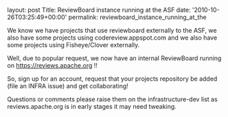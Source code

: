 
layout: post
Title: ReviewBoard instance running at the ASF
date: '2010-10-26T03:25:49+00:00'
permalink: reviewboard_instance_running_at_the

We know we have projects that use reviewboard externally to the ASF, we also have some projects using codereview.appspot.com and we also have some projects using Fisheye/Clover externally.

Well, due to popular request, we now have an internal ReviewBoard running on https://reviews.apache.org !!

So, sign up for an account, request that your projects repository be added (file an INFRA issue) and get collaborating!

Questions or comments please raise them on the infrastructure-dev list as reviews.apache.org is in early stages it may need tweaking.
